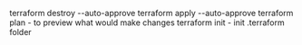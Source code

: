terraform destroy --auto-approve
terraform apply --auto-approve
terraform plan - to preview what would make changes
terraform init - init .terraform folder
